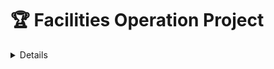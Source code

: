 # 🏆 Facilities Operation Project  

<details>

## 🔹 FM-3337: Creating a Manual Trigger for FM-to-TSD Tickets  

### 🎯 **Request Details**
- **Requester:** Lori Reorowicz  
- **Date Created:** December 9, 2024  
- **Date Resolved:** December 10, 2024  
- **Project:** Technology Operations Board  
- **Priority:** Medium  
- **Assignee:** Solounge Bowen  

### 🛠 **Objective**
- Create a **manual trigger** that allows Facilities & Manangement team members to create **linked TSD tickets**.
- Ensure the **TSD ticket is automatically assigned**.
- Include **description & location fields**.
- **Prompt for optional additional description** when triggered.

---

### ❌ **Issue Identified During Testing**
**Initial test failed** due to the following missing required fields:
| **Required Field** | **Field ID** |
|--------------------|-------------|
| Location | `customfield_10238` |
| PHI Acknowledgement | `customfield_10789` |
| System | `customfield_10239` |
| TSD Provider | `customfield_10658` |
| Description | `description` |
| TSD Request Type | `customfield_10241` |
| Current Computer | `customfield_10243` |
| SD Urgency | `customfield_10222` |
| TSD Approval | `customfield_10454` |

---

### ✅ **Solution Implemented**
1️⃣ **Confirmed the correct request type:**  
- After consulting **Lori Reorowicz**, it was determined that the **"Task" request type** should be used.

2️⃣ **Updated the Automation Rule:**  
- Changed the **TSD Request Type to "Task"** to bypass the missing field errors.

3️⃣ **Re-tested the Automation:**  
- Successfully created a **linked TSD ticket** with all necessary fields populated.

---

### 📊 **Outcome**
✅ Successfully implemented a **manual trigger** for FM ticket types.  
✅ FM-to-TSD tickets **now auto-assign to Solounge Bowen**.  
✅ Automation now **copies Summary, Description, and Location** fields from the FM ticket.  
✅ Issue **resolved in under 24 hours**.  

---

### 📂 **Related Documentation**
📂 **[View full Jira ticket details](jira-ticket-summary.md)**  
📂 **[Automation rule screenshots]**  
 ![FM-to-TSD Automation](https://github.com/user-attachments/assets/c8b05b34-1354-4c66-98c6-582fa2447a92) 
 ![Request Types Screenshot](https://github.com/user-attachments/assets/f894e371-5cd3-4711-a77f-14f0fce590f6)  

---

### **📌 Next Steps**
- Monitor automation **for failures or edge cases**.  
- Expand the rule to include **more field mappings** if needed.  
- Continue tracking **SLA improvements** on ticket resolution times.

  </details>
